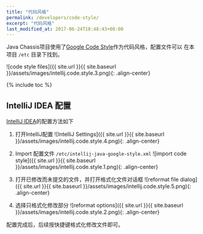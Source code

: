```yaml
---
title: "代码风格"
permalink: /developers/code-style/
excerpt: "代码风格"
last_modified_at: 2017-06-24T18:48:43+08:00
---
```


Java Chassis项目使用了[Google Code Style](https://github.com/google/styleguide)作为代码风格，配置文件可以
在本项目 `/etc` 目录下找到。

![code style files]({{ site.url }}{{ site.baseurl }}/assets/images/intellij.code.style.3.png){: .align-center}

{% include toc %}

## IntelliJ IDEA 配置
[IntelliJ IDEA](https://www.jetbrains.com/idea/download/)的配置方法如下

1. 打开IntelliJ配置
![IntelliJ Settings]({{ site.url }}{{ site.baseurl }}/assets/images/intellij.code.style.4.png){: .align-center}

1. Import 配置文件 `/etc/intellij-java-google-style.xml`
![import code style]({{ site.url }}{{ site.baseurl }}/assets/images/intellij.code.style.1.png){: .align-center}

1. 打开已修改而未提交的文件，并打开格式化文件对话框
![reformat file dialog]({{ site.url }}{{ site.baseurl }}/assets/images/intellij.code.style.5.png){: .align-center}

1. 选择只格式化修改部分
![reformat options]({{ site.url }}{{ site.baseurl }}/assets/images/intellij.code.style.2.png){: .align-center}

配置完成后，后续按快捷键格式化修改文件即可。
